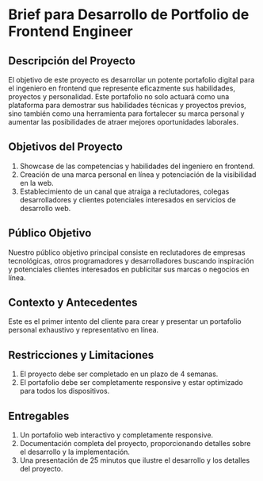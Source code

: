# Brief para Desarrollo de Portfolio de Frontend Engineer

## Descripción del Proyecto

El objetivo de este proyecto es desarrollar un potente portafolio digital para el ingeniero en frontend que represente eficazmente sus habilidades, proyectos y personalidad. Este portafolio no solo actuará como una plataforma para demostrar sus habilidades técnicas y proyectos previos, sino también como una herramienta para fortalecer su marca personal y aumentar las posibilidades de atraer mejores oportunidades laborales.

## Objetivos del Proyecto

1. Showcase de las competencias y habilidades del ingeniero en frontend.
2. Creación de una marca personal en línea y potenciación de la visibilidad en la web.
3. Establecimiento de un canal que atraiga a reclutadores, colegas desarrolladores y clientes potenciales interesados en servicios de desarrollo web.

## Público Objetivo

Nuestro público objetivo principal consiste en reclutadores de empresas tecnológicas, otros programadores y desarrolladores buscando inspiración y potenciales clientes interesados en publicitar sus marcas o negocios en línea.

## Contexto y Antecedentes

Este es el primer intento del cliente para crear y presentar un portafolio personal exhaustivo y representativo en línea.

## Restricciones y Limitaciones

1. El proyecto debe ser completado en un plazo de 4 semanas.
2. El portafolio debe ser completamente responsive y estar optimizado para todos los dispositivos.

## Entregables

1. Un portafolio web interactivo y completamente responsive.
2. Documentación completa del proyecto, proporcionando detalles sobre el desarrollo y la implementación.
3. Una presentación de 25 minutos que ilustre el desarrollo y los detalles del proyecto.
